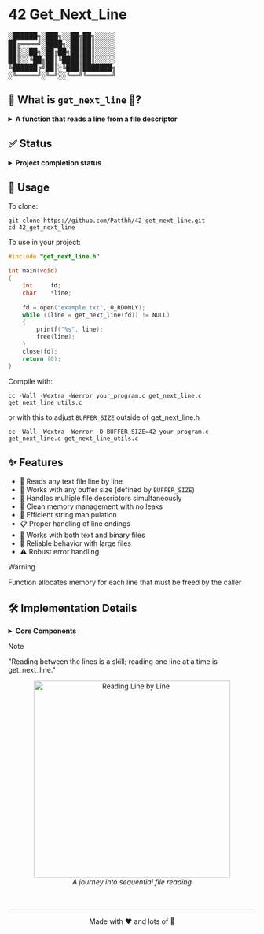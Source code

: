 # 42 Get_Next_Line

<div id="desktop-banner">
<pre>
░██████╗░███╗░░██╗██╗░░░░░
██╔════╝░████╗░██║██║░░░░░
██║░░██╗░██╔██╗██║██║░░░░░
██║░░╚██╗██║╚████║██║░░░░░
╚██████╔╝██║░╚███║███████╗
░╚═════╝░╚═╝░░╚══╝╚══════╝
</pre>
</div>

## 📖 What is `get_next_line` 📄?
<details>
<summary><b>A function that reads a line from a file descriptor</b></summary><br>
<p>&nbsp;&nbsp;&nbsp;&nbsp;&nbsp;&nbsp;&nbsp;&nbsp;get_next_line (GNL) is a project in the curriculum of École 42, a coding school known for its project-based learning approach.
The get_next_line project challenges students to create a function that reads text from a file descriptor line by line, regardless of buffer size or line length.
The goal of this project is to deepen understanding of static variables, memory management, file I/O operations, and buffer manipulation while creating a useful function for future projects.
</p>
</details>

## ✅ Status
<details>
<summary><b>Project completion status</b></summary><br>
<p align="center">
Completed on: 2024-03-28 <br> 125/100</p>
</details>

## 🚀 Usage
To clone:
```shell
git clone https://github.com/Patthh/42_get_next_line.git
cd 42_get_next_line
```

To use in your project:
```c
#include "get_next_line.h"

int main(void)
{
    int     fd;
    char    *line;
    
    fd = open("example.txt", O_RDONLY);
    while ((line = get_next_line(fd)) != NULL)
    {
        printf("%s", line);
        free(line);
    }
    close(fd);
    return (0);
}
```

Compile with:
```shell
cc -Wall -Wextra -Werror your_program.c get_next_line.c get_next_line_utils.c
```
or with this to adjust `BUFFER_SIZE` outside of get_next_line.h
```shell
cc -Wall -Wextra -Werror -D BUFFER_SIZE=42 your_program.c get_next_line.c get_next_line_utils.c
```

## ✨ Features
- 📑 Reads any text file line by line
- 🔄 Works with any buffer size (defined by `BUFFER_SIZE`)
- 📂 Handles multiple file descriptors simultaneously
- 🧹 Clean memory management with no leaks
- 🚀 Efficient string manipulation
- 📋 Proper handling of line endings
- 💼 Works with both text and binary files
- 🔄 Reliable behavior with large files
- ⚠️ Robust error handling

> [!WARNING]
> Function allocates memory for each line that must be freed by the caller

## 🛠️ Implementation Details
<details>
<summary><b>Core Components</b></summary><br>
<p>The Get_Next_Line project consists of these main components:</p>

| Component | Description |
|---------|-------------|
| 📚 get_next_line.c | Main function that reads and returns lines |
| 🧰 get_next_line_utils.c | Helper functions for string manipulation |
| 📋 get_next_line.h | Header file with function prototypes and definitions |
| 🧠 Static Variables | Maintains state between function calls |
| 📦 Buffer Management | Efficient reading and processing of data |
| 📐 Memory Management | Proper allocation and deallocation strategies |
| 🔄 File Descriptor Handling | Support for multiple simultaneous file streams (bonus version) |

</details>

> [!NOTE]
> "Reading between the lines is a skill; reading one line at a time is get_next_line."

<div align="center">
  <a href="https://www.youtube.com/watch?v=unxxm3Q6Ob8"><img src="https://www.musicscore.co.kr/sample/samp7ys7f3ij9wkjid8eujfhsiud843dsijfowejfisojf3490fi0if0sjk09jkr039uf90u/8u4ojsjdjf430foeid409ijef923jerojfgojdofj894jjdsf934f90f40ufj390rfjds/sample_95000/sample_DPsrTl1iJz1h2023061955222.jpg" width="400" alt="Reading Line by Line"></a>
  <br>
  <i>A journey into sequential file reading</i><br><br><br>
</div>

---
<div align="center">
  <p>Made with ❤️ and lots of 📜</p>
</div>
